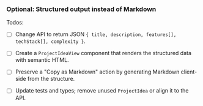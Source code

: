 ### Optional: Structured output instead of Markdown

Todos:

-  [ ] Change API to return JSON `{ title, description, features[], techStack[], complexity }`.
-  [ ] Create a `ProjectIdeaView` component that renders the structured data with semantic HTML.
-  [ ] Preserve a "Copy as Markdown" action by generating Markdown client-side from the structure.
-  [ ] Update tests and types; remove unused `ProjectIdea` or align it to the API.


